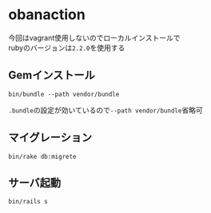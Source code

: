 # obanaction

今回はvagrant使用しないのでローカルインストールで  
rubyのバージョンは`2.2.0`を使用する

## Gemインストール
```
bin/bundle --path vendor/bundle
```
`.bundle`の設定が効いているので`--path vendor/bundle`省略可

## マイグレーション
```
bin/rake db:migrete
```

## サーバ起動
```
bin/rails s
```
